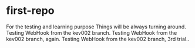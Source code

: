 # first-repo
For the testing and learning purpose
Things will be always turning around.
Testing WebHook from the kev002 branch.
Testing WebHook from the kev002 branch, again.
Testing WebHook from the kev002 branch, 3rd trial..

